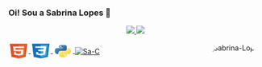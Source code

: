 ### Oi! Sou a Sabrina Lopes 👋

<div align="center">
  <a href="https://github.com/Sabrina-Lopes">
  <img height="180em" src="https://github-readme-stats.vercel.app/api?username=Sabrina-Lopes&show_icons=true&theme=dracula&include_all_commits=true&count_private=true"/>
  <img height="180em" src="https://github-readme-stats.vercel.app/api/top-langs/?username=Sabrina-Lopes&layout=compact&langs_count=7&theme=dracula"/>
</div>
  <div style="display: inline_block"><br>
  <img align="center" alt="Sa-HTML" height="30" width="40" src="https://raw.githubusercontent.com/devicons/devicon/master/icons/html5/html5-original.svg">
  <img align="center" alt="Sa-CSS" height="30" width="40" src="https://raw.githubusercontent.com/devicons/devicon/master/icons/css3/css3-original.svg">
  <img align="center" alt="Sa-Python" height="30" width="40" src="https://raw.githubusercontent.com/devicons/devicon/master/icons/python/python-original.svg">
  <img align="center" alt="Sa-C" height="30" width="40" src="https://cdn.jsdelivr.net/gh/devicons/devicon/icons/c/c-original.svg" />
  <img align="right" alt="Sabrina-Lopes" height="150" style="border-radius:50px;" src="https://picrew.me/share?cd=zxr7UdPTSo #Picrew #tabbis_super_cool_pfp_creator">
</div>
